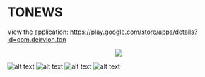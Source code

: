 # TONEWS

View the application: https://play.google.com/store/apps/details?id=com.deirvlon.ton

<p align="center">
  <img src="https://play-lh.googleusercontent.com/ps3fVm6kjND13_JwxHiLr_Q6VkZ4U5x3LgYPLnAJdcuZfGS3jzMhOHD1NJz7kKH7304=w240-h480-rw">
</p>



![alt text](https://play-lh.googleusercontent.com/9jca2H0qGsW1b8txTA7gfnkJRV8obORczNcJ1dv6v8v6SlhOo442Ri51gk7ZQczIOA=w526-h296-rw)
![alt text](https://play-lh.googleusercontent.com/NviL7PIqvMzdQbuHk3ftoN22HKefPgqpGo7KuFFeRV0z3EvROOiRTIEjR-je_1RVsAE=w526-h296-rw)
![alt text](https://play-lh.googleusercontent.com/04E1rthC9oUgqOecTBhpzKqay85Wj0Wj74DZeBLs5zV-N87It6FnXekeVnFo4Pct6Q=w526-h296-rw)
![alt text](https://play-lh.googleusercontent.com/04E1rthC9oUgqOecTBhpzKqay85Wj0Wj74DZeBLs5zV-N87It6FnXekeVnFo4Pct6Q=w526-h296-rw)

